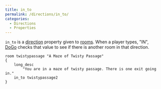 ```yaml
---
title: in_to
permalink: /directions/in_to/
categories: 
  - Directions
  - Properties
---
```


`in_to` is a [direction](/classes/direction/) property given to
[rooms](/basics/rooms/). When a player types, "IN",
[DoGo](/verb-routines/dogo/) checks that value to see if there is another
room in that direction.

    room twistypassage "A Maze of Twisty Passage"
    {
        long_desc
            "You are in a maze of twisty passage. There is one exit going in."
        in_to twistypassage2
    }
